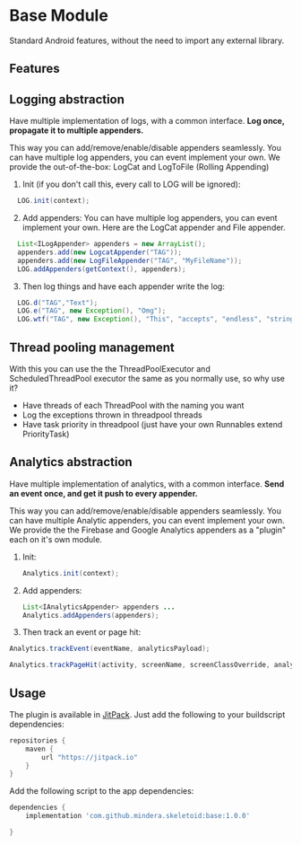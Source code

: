 # Base Module
Standard Android features, without the need to import any external library.

## Features

## Logging abstraction
Have multiple implementation of logs, with a common interface. **Log once, propagate it to multiple appenders.**

This way you can add/remove/enable/disable appenders seamlessly.
You can have multiple log appenders, you can event implement your own. We provide the out-of-the-box: LogCat and LogToFile (Rolling Appending)

1. Init (if you don't call this, every call to LOG will be ignored):

  ```java
    LOG.init(context);
  ```

2. Add appenders:
    You can have multiple log appenders, you can event implement your own.
      Here are the LogCat appender and File appender.

  ```java
    List<ILogAppender> appenders = new ArrayList();
    appenders.add(new LogcatAppender("TAG"));
    appenders.add(new LogFileAppender("TAG", "MyFileName"));
    LOG.addAppenders(getContext(), appenders);
  ```

3. Then log things and have each appender write the log:

 ```java
   LOG.d("TAG","Text");
   LOG.e("TAG", new Exception(), "Omg");
   LOG.wtf("TAG", new Exception(), "This", "accepts", "endless", "strings");
 ```

## Thread pooling management
With this you can use the the ThreadPoolExecutor and ScheduledThreadPool executor the same as you normally use, so why use it?
- Have threads of each ThreadPool with the naming you want
- Log the exceptions thrown in threadpool threads
- Have task priority in threadpool (just have your own Runnables extend PriorityTask)


## Analytics abstraction
Have multiple implementation of analytics, with a common interface. **Send an event once, and get it push to every appender.**

This way you can add/remove/enable/disable appenders seamlessly.
You can have multiple Analytic appenders, you can event implement your own. We provide the the Firebase and Google Analytics appenders as a "plugin" each on it's own module.

1. Init:

    ```java
    Analytics.init(context);
    ```

2. Add appenders:


    ```java
    List<IAnalyticsAppender> appenders ...
    Analytics.addAppenders(appenders);
    ```

3. Then track an event or page hit:

```java
Analytics.trackEvent(eventName, analyticsPayload);
   ```

   ```java
   Analytics.trackPageHit(activity, screenName, screenClassOverride, analyticsPayload);
   ```


## Usage

The plugin is available in [JitPack](https://jitpack.io/). Just add the following to your buildscript dependencies:

```groovy
repositories {
    maven {
        url "https://jitpack.io"
    }
}

```

Add the following script to the app dependencies:

```groovy
dependencies {
    implementation 'com.github.mindera.skeletoid:base:1.0.0'

}
```
